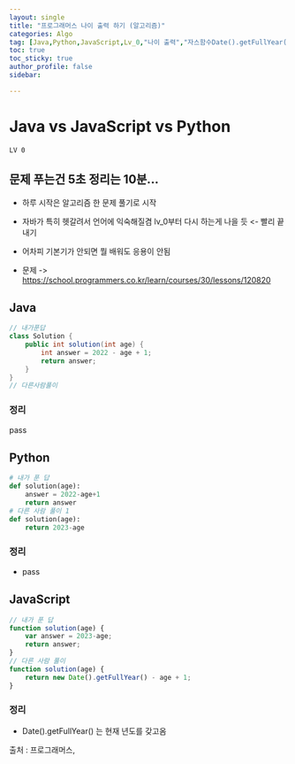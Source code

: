 ```yaml
---
layout: single
title: "프로그래머스 나이 출력 하기 (알고리즘)"
categories: Algo
tag: [Java,Python,JavaScript,Lv_0,"나이 출력","자스함수Date().getFullYear()"]
toc: true
toc_sticky: true
author_profile: false
sidebar:

---
```

# Java vs JavaScript vs Python
`LV 0`
## 문제 푸는건 5초 정리는 10분...

- 하루 시작은 알고리즘 한 문제 풀기로 시작
- 자바가 특히 헷갈려서 언어에 익숙해질겸 lv_0부터 다시 하는게 나을 듯 <- 빨리 끝내기
- 어차피 기본기가 안되면 뭘 배워도 응용이 안됨

- 문제 -> https://school.programmers.co.kr/learn/courses/30/lessons/120820

## Java

```java
// 내가푼답
class Solution {
    public int solution(int age) {
        int answer = 2022 - age + 1;
        return answer;
    }
}
// 다른사람풀이 

```
### 정리
pass



## Python
```python
# 내가 푼 답
def solution(age):
    answer = 2022-age+1
    return answer
# 다른 사람 풀이 1
def solution(age):
    return 2023-age

```
### 정리
- pass



## JavaScript

```javascript
// 내가 푼 답
function solution(age) {
    var answer = 2023-age;
    return answer;
}
// 다른 사람 풀이
function solution(age) {
    return new Date().getFullYear() - age + 1;
}
```
### 정리
- Date().getFullYear() 는 현재 년도를 갖고옴




출처 : 프로그래머스,